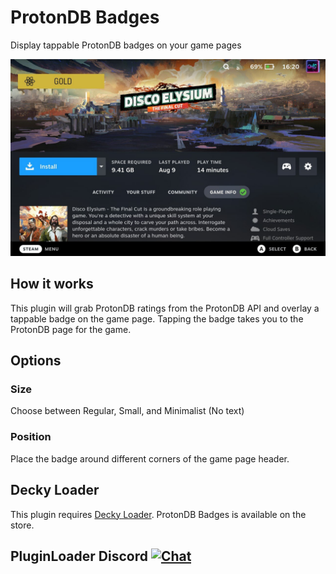 # ProtonDB Badges

Display tappable ProtonDB badges on your game pages

![ProtonDB Badges](./assets/screenshot.jpg)

## How it works

This plugin will grab ProtonDB ratings from the ProtonDB API and overlay a tappable badge on the game page. Tapping the badge takes you to the ProtonDB page for the game.

## Options

### Size
Choose between Regular, Small, and Minimalist (No text)

### Position
Place the badge around different corners of the game page header.

## Decky Loader

This plugin requires [Decky Loader](https://github.com/SteamDeckHomebrew/decky-loader). ProtonDB Badges is available on the store.

## PluginLoader Discord [![Chat](https://img.shields.io/badge/chat-on%20discord-7289da.svg)](https://discord.gg/ZU74G2NJzk)

